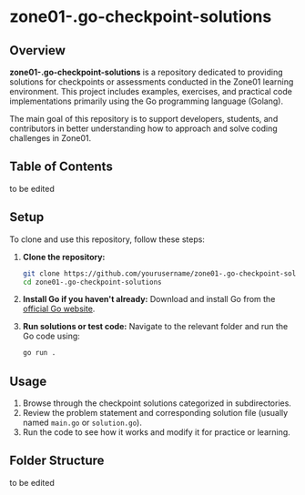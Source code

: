 # zone01-.go-checkpoint-solutions

## Overview
**zone01-.go-checkpoint-solutions** is a repository dedicated to providing solutions for checkpoints or assessments conducted in the Zone01 learning environment. This project includes examples, exercises, and practical code implementations primarily using the Go programming language (Golang).

The main goal of this repository is to support developers, students, and contributors in better understanding how to approach and solve coding challenges in Zone01.

## Table of Contents
to be edited

## Setup
To clone and use this repository, follow these steps:

1. **Clone the repository:**
    ```bash
    git clone https://github.com/yourusername/zone01-.go-checkpoint-solutions.git
    cd zone01-.go-checkpoint-solutions
    ```

2. **Install Go if you haven't already:**
    Download and install Go from the [official Go website](https://golang.org/dl/).

3. **Run solutions or test code:**
    Navigate to the relevant folder and run the Go code using:
    ```bash
    go run .
    ```

## Usage
1. Browse through the checkpoint solutions categorized in subdirectories.
2. Review the problem statement and corresponding solution file (usually named `main.go` or `solution.go`).
3. Run the code to see how it works and modify it for practice or learning.

## Folder Structure
to be edited
